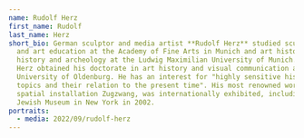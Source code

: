 ```yaml
---
name: Rudolf Herz
first_name: Rudolf
last_name: Herz
short_bio: German sculptor and media artist **Rudolf Herz** studied sculpture
  and art education at the Academy of Fine Arts in Munich and art history,
  history and archeology at the Ludwig Maximilian University of Munich. In 1995,
  Herz obtained his doctorate in art history and visual communication at the
  University of Oldenburg. He has an interest for "highly sensitive historical
  topics and their relation to the present time". His most renowned work, the
  spatial installation Zugzwang, was internationally exhibited, including at The
  Jewish Museum in New York in 2002.
portraits:
  - media: 2022/09/rudolf-herz
---
```

